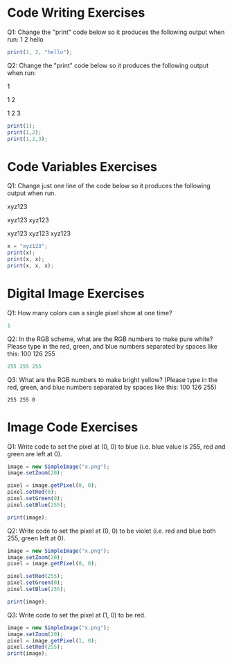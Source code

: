 # Code Writing Exercises

Q1: Change the "print" code below so it produces the following output when run: 1 2 hello

```javascript
print(1, 2, "hello");
```

Q2: Change the "print" code below so it produces the following output when run:

1

1 2

1 2 3

```javascript
print(1);
print(1,2);
print(1,2,3);
```

# Code Variables Exercises

Q1: Change just one line of the code below so it produces the following output when run.

xyz123

xyz123 xyz123

xyz123 xyz123 xyz123

```javascript
x = "xyz123";
print(x);
print(x, x);
print(x, x, x);
```

# Digital Image Exercises

Q1: How many colors can a single pixel show at one time?
```javascript
1
```

Q2: In the RGB scheme, what are the RGB numbers to make pure white? Please type in the red, green, and blue numbers separated by spaces like this: 100 126 255
```javascript
255 255 255
````

Q3: What are the RGB numbers to make bright yellow? (Please type in the red, green, and blue numbers separated by spaces like this: 100 126 255)
```javascritp
255 255 0
```

# Image Code Exercises

Q1: Write code to set the pixel at (0, 0) to blue (i.e. blue value is 255, red and green are left at 0).

```javascript
image = new SimpleImage("x.png");
image.setZoom(20);

pixel = image.getPixel(0, 0);
pixel.setRed(0);
pixel.setGreen(0);
pixel.setBlue(255);

print(image);
```

Q2: Write code to set the pixel at (0, 0) to be violet (i.e. red and blue both 255, green left at 0).

```javascript
image = new SimpleImage("x.png");
image.setZoom(20);
pixel = image.getPixel(0, 0);

pixel.setRed(255);
pixel.setGreen(0);
pixel.setBlue(255);

print(image);
```

Q3: Write code to set the pixel at (1, 0) to be red.

```javascript
image = new SimpleImage("x.png");
image.setZoom(20);
pixel = image.getPixel(1, 0);
pixel.setRed(255);
print(image);
```
